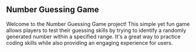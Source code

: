 Number Guessing Game
--------------------
Welcome to the Number Guessing Game project! This simple yet fun game allows players to test their guessing skills by trying to identify a randomly generated number within a specified range. It's a great way to practice coding skills while also providing an engaging experience for users.

